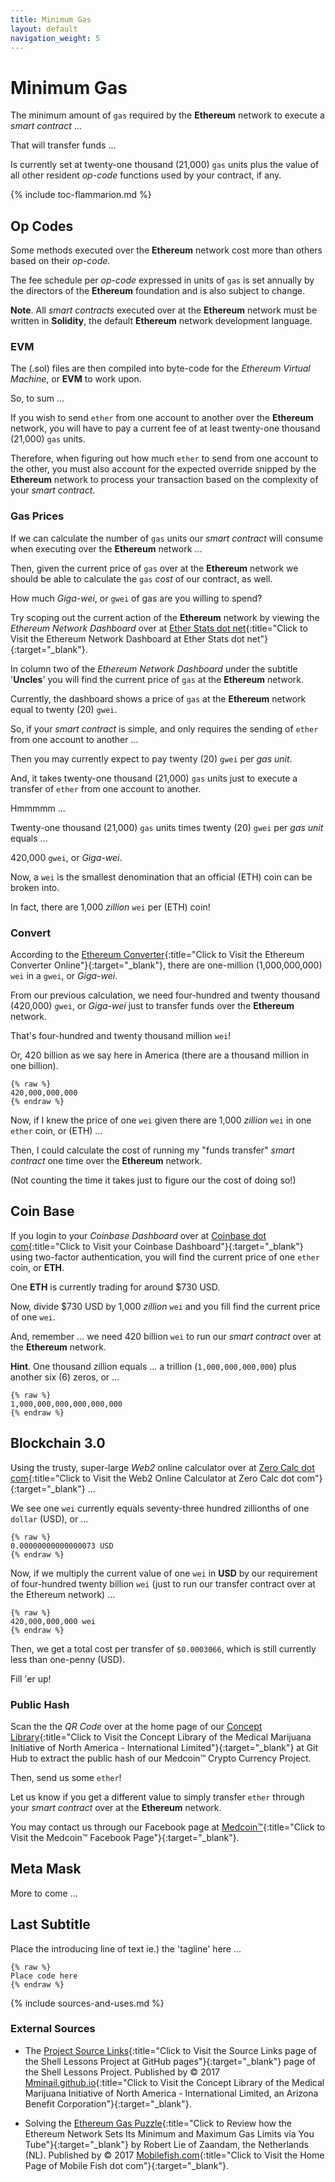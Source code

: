```yaml
---
title: Minimum Gas
layout: default
navigation_weight: 5
---
```

# Minimum Gas

The minimum amount of `gas` required by the **Ethereum** network to execute a *smart contract* ...

That will transfer funds ...

Is currently set at twenty-one thousand (21,000) `gas` units plus the value of all other resident *op-code* functions used by your contract, if any.

{% include toc-flammarion.md %}

## Op Codes

Some methods executed over the **Ethereum** network cost more than others based on their *op-code*.

The fee schedule per *op-code* expressed in units of `gas` is set annually by the directors of the **Ethereum** foundation and is also subject to change.

**Note**. All *smart contracts* executed over at the **Ethereum** network must be written in **Solidity**, the default **Ethereum** network development language.

### EVM

The (.sol) files are then compiled into byte-code for the *Ethereum Virtual Machine*, or **EVM** to work upon.

So, to sum ...

If you wish to send `ether` from one account to another over the **Ethereum** network, you will have to pay a current fee of at least twenty-one thousand (21,000) `gas` units.

Therefore, when figuring out how much `ether` to send from one account to the other, you must also account for the expected override snipped by the **Ethereum** network to process your transaction based on the complexity of your *smart contract*.

### Gas Prices

If we can calculate the number of `gas` units our *smart contract* will consume when executing over the **Ethereum** network ...

Then, given the current price of `gas` over at the **Ethereum** network we should be able to calculate the `gas` *cost* of our contract, as well.

How much *Giga-wei*, or `gwei` of gas are you willing to spend?

Try scoping out the current action of the **Ethereum** network by viewing the *Ethereum Network Dashboard* over at [Ether Stats dot net](https://www.ethstats.net/){:title="Click to Visit the Ethereum Network Dashboard at Ether Stats dot net"}{:target="_blank"}.

In column two of the *Ethereum Network Dashboard* under the subtitle '**Uncles**' you will find the current price of `gas` at the **Ethereum** network.

Currently, the dashboard shows a price of `gas` at the **Ethereum** network equal to twenty (20) `gwei`.

So, if your *smart contract* is simple, and only requires the sending of `ether` from one account to another ...

Then you may currently expect to pay twenty (20) `gwei` per *gas unit*.

And, it takes twenty-one thousand (21,000) `gas` units just to execute a transfer of `ether` from one account to another.

Hmmmmm ...

Twenty-one thousand (21,000) `gas` units times twenty (20) `gwei` per *gas unit* equals ...

420,000 `gwei`, or *Giga-wei*.

Now, a `wei` is the smallest denomination that an official (ETH) coin can be broken into.

In fact, there are 1,000 *zillion* `wei` per (ETH) coin!

### Convert

According to the [Ethereum Converter](https://etherconverter.online/){:title="Click to Visit the Ethereum Converter Online"}{:target="_blank"}, there are one-million (1,000,000,000) `wei` in a `gwei`, or *Giga-wei*.

From our previous calculation, we need four-hundred and twenty thousand (420,000) `gwei`, or *Giga-wei* just to transfer funds over the **Ethereum** network.

That's four-hundred and twenty thousand million `wei`!

Or, 420 billion as we say here in America (there are a thousand million in one billion).

```liquid
{% raw %}
420,000,000,000
{% endraw %}
```

Now, if I knew the price of one `wei` given there are 1,000 *zillion* `wei` in one `ether` coin, or (ETH) ...

Then, I could calculate the cost of running my "funds transfer" *smart contract* one time over the **Ethereum** network.

(Not counting the time it takes just to figure our the cost of doing so!)

## Coin Base

If you login to your *Coinbase Dashboard* over at [Coinbase dot com](https://medmj.us/SendEther){:title="Click to Visit your Coinbase Dashboard"}{:target="_blank"} using two-factor authentication, you will find the current price of one `ether` coin, or **ETH**.

One **ETH** is currently trading for around $730 USD.

Now, divide $730 USD by 1,000 *zillion* `wei` and you fill find the current price of one `wei`.

And, remember ... we need 420 billion `wei` to run our *smart contract* over at the **Ethereum** network.

**Hint**. One thousand zillion equals ... a trillion (`1,000,000,000,000`) plus another six (6) zeros, or ...


```liquid
{% raw %}
1,000,000,000,000,000,000
{% endraw %}
```

## Blockchain 3.0

Using the trusty, super-large *Web2* online calculator over at [Zero Calc dot com](https://web2.0calc.com/){:title="Click to Visit the Web2 Online Calculator at Zero Calc dot com"}{:target="_blank"} ...

We see one `wei` currently equals seventy-three hundred zillionths of one `dollar` (USD), or ...

```liquid
{% raw %}
0.00000000000000073 USD
{% endraw %}
```

Now, if we multiply the current value of one `wei` in **USD** by our requirement of four-hundred twenty billion `wei` (just to run our transfer contract over at the Ethereum network) ...

```liquid
{% raw %}
420,000,000,000 wei
{% endraw %}
```

Then, we get a total cost per transfer of `$0.0003066`, which is still currently less than one-penny (USD).

Fill 'er up!

### Public Hash

Scan the the *QR Code* over at the home page of our [Concept Library](https://mminail.github.io){:title="Click to Visit the Concept Library of the Medical Marijuana Initiative of North America - International Limited"}{:target="_blank"} at Git Hub to extract the public hash of our Medcoin™ Crypto Currency Project.

Then, send us some `ether`!

Let us know if you get a different value to simply transfer `ether` through your *smart contract* over at the **Ethereum** network.

You may contact us through our Facebook page at [Medcoin™](https://fb.me/medcoin){:title="Click to Visit the Medcoin™ Facebook Page"}{:target="_blank"}.

## Meta Mask

More to come ...

## Last Subtitle

Place the introducing line of text ie.) the 'tagline' here ...

```liquid
{% raw %}
Place code here
{% endraw %}
```

{% include sources-and-uses.md %}

### External Sources

- The [Project Source Links](https://mminail.github.io/Shell/Source-Shell-Links.htm){:title="Click to Visit the Source Links page of the Shell Lessons Project at GitHub pages"}{:target="_blank"} page of the Shell Lessons Project. Published by © 2017 [Mminail.github.io](https://mminail.github.io/){:title="Click to Visit the Concept Library of the Medical Marijuana Initiative of North America - International Limited, an Arizona Benefit Corporation"}{:target="_blank"}.

- Solving the [Ethereum Gas Puzzle](https://youtu.be/yFb2nuUUDX0){:title="Click to Review how the Ethereum Network Sets Its Minimum and Maximum Gas Limits via You Tube"}{:target="_blank"} by Robert Lie of Zaandam, the Netherlands (NL). Published by © 2017 [Mobilefish.com](https://www.mobilefish.com){:title="Click to Visit the Home Page of Mobile Fish dot com"}{:target="_blank"}.
